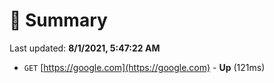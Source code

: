 # 📖 Summary
Last updated: **8/1/2021, 5:47:22 AM**

- `GET` [https://google.com](https://google.com) - **Up** (121ms)
